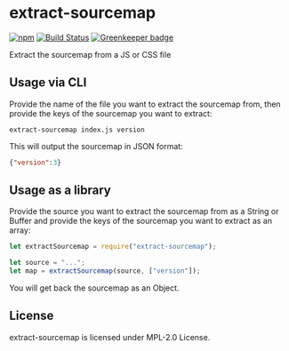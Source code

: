 # extract-sourcemap
[![npm](https://img.shields.io/npm/v/extract-sourcemap.svg)](https://www.npmjs.com/package/extract-sourcemap)
[![Build Status](https://travis-ci.org/faucet-pipeline/extract-sourcemap.svg?branch=master)](https://travis-ci.org/faucet-pipeline/extract-sourcemap)
[![Greenkeeper badge](https://badges.greenkeeper.io/faucet-pipeline/extract-sourcemap.svg)](https://greenkeeper.io)

Extract the sourcemap from a JS or CSS file

## Usage via CLI

Provide the name of the file you want to extract the sourcemap from, then
provide the keys of the sourcemap you want to extract:

```
extract-sourcemap index.js version
```

This will output the sourcemap in JSON format:

```json
{"version":3}
```

## Usage as a library

Provide the source you want to extract the sourcemap from as a String or Buffer
and provide the keys of the sourcemap you want to extract as an array:

```js
let extractSourcemap = require("extract-sourcemap");

let source = "...";
let map = extractSourcemap(source, ["version"]);
```

You will get back the sourcemap as an Object.

## License

extract-sourcemap is licensed under MPL-2.0 License.
